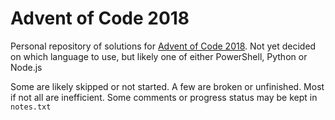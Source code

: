 # Advent of Code 2018
Personal repository of solutions for [Advent of Code 2018](http://adventofcode.com/2018). Not yet decided on which language to use, but likely one of either PowerShell, Python or Node.js

Some are likely skipped or not started. A few are broken or unfinished. Most if not all are inefficient. Some comments or progress status may be kept in `notes.txt`